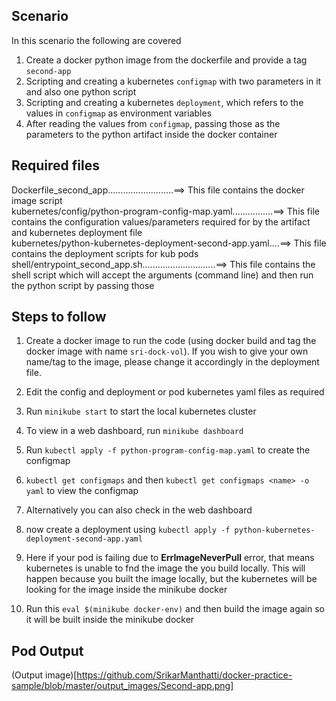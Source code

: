 ## Scenario

In this scenario the following are covered 
1. Create a docker python image from the dockerfile and provide a tag `second-app`
2. Scripting and creating a kubernetes `configmap` with two parameters in it and also one python script
3. Scripting and creating a kubernetes `deployment`, which refers to the values in `configmap` as environment variables
4. After reading the values from `configmap`, passing those as the parameters to the python artifact inside the docker container

## Required files

Dockerfile_second_app..........................==> This file contains the docker image script <br>
kubernetes/config/python-program-config-map.yaml................==> This file contains the configuration values/parameters required for by the artifact and kubernetes deployment file <br>
kubernetes/python-kubernetes-deployment-second-app.yaml....==> This file contains the deployment scripts for kub pods<br>
shell/entrypoint_second_app.sh.............................==> This file contains the shell script which will accept the arguments (command line) and then run the python script by passing those<br>


## Steps to follow
1. Create a docker image to run the code (using docker build and tag the docker image with name ``sri-dock-vol``). If you wish to give your own name/tag to the image, please change it accordingly in the deployment file.
2. Edit the config and deployment or pod kubernetes yaml files as required
3. Run `minikube start`  to start the local kubernetes cluster
4. To view in a web dashboard, run `minikube dashboard` 
5. Run `kubectl apply -f python-program-config-map.yaml` to create the configmap
6. `kubectl get configmaps` and then `kubectl get configmaps <name> -o yaml` to view the configmap
7. Alternatively you can also check in the web dashboard
8. now create a deployment using `kubectl apply -f python-kubernetes-deployment-second-app.yaml`

9. Here if your pod is failing due to **ErrImageNeverPull** error, that means kubernetes is unable to fnd the image the you build locally. This will happen because you built the image locally, but the kubernetes will be looking for the image inside the minikube docker
10. Run this `eval $(minikube docker-env)` and then build the image again so it will be built inside the minikube docker


## Pod Output
(Output image)[https://github.com/SrikarManthatti/docker-practice-sample/blob/master/output_images/Second-app.png]

